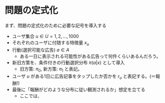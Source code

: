 
# 問題の定式化

まず、問題の定式化のために必要な記号を導入する

- ユーザ集合 $u \in U = {1, 2, ..., 1000}$
- それぞれのユーザに付随する特徴量 $x_u$
- 行動(選択可能な広告) $a \in A$
  - ある一日に表示される可能性がある広告って何件くらいあるんだろう。
- 新旧方策を、条件付きの行動選択分布 $\pi(a|x)$ として導入
  - 旧方策: $\pi_{0}$, 新方策: $\pi_{1}$ と表記。
- ユーザ $u$ がある1日に広告記事をタップしたか否かを $r_{u}$ と表記する。(＝報酬!)
- 最後に「報酬がどのような分布に従い観測されるか」想定を立てる
  - ここでは、
